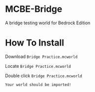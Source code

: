 # MCBE-Bridge
A bridge testing world for Bedrock Edition

# How To Install

Download `Bridge Practice.mcworld`

Locate `Bridge Practice.mcworld`

Double click `Bridge Practice.mcworld`

```Your world should be imported!```
